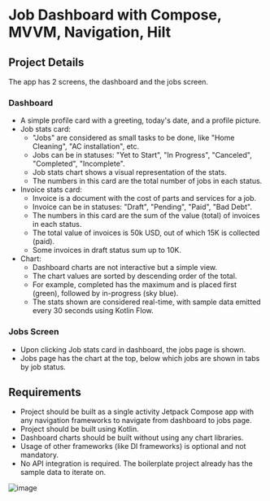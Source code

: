 
# Job Dashboard with Compose, MVVM, Navigation, Hilt

## Project Details

The app has 2 screens, the dashboard and the jobs screen.

### Dashboard

- A simple profile card with a greeting, today's date, and a profile picture.
- Job stats card:
  - "Jobs" are considered as small tasks to be done, like "Home Cleaning", "AC installation", etc.
  - Jobs can be in statuses: "Yet to Start", "In Progress", "Canceled", "Completed", "Incomplete".
  - Job stats chart shows a visual representation of the stats.
  - The numbers in this card are the total number of jobs in each status.
- Invoice stats card:
  - Invoice is a document with the cost of parts and services for a job.
  - Invoice can be in statuses: "Draft", "Pending", "Paid", "Bad Debt".
  - The numbers in this card are the sum of the value (total) of invoices in each status.
  - The total value of invoices is 50k USD, out of which 15K is collected (paid).
  - Some invoices in draft status sum up to 10K.
- Chart:
  - Dashboard charts are not interactive but a simple view.
  - The chart values are sorted by descending order of the total.
  - For example, completed has the maximum and is placed first (green), followed by in-progress (sky blue).
  - The stats shown are considered real-time, with sample data emitted every 30 seconds using Kotlin Flow.

### Jobs Screen

- Upon clicking Job stats card in dashboard, the jobs page is shown.
- Jobs page has the chart at the top, below which jobs are shown in tabs by job status.

## Requirements

- Project should be built as a single activity Jetpack Compose app with any navigation frameworks to navigate from dashboard to jobs page.
- Project should be built using Kotlin.
- Dashboard charts should be built without using any chart libraries.
- Usage of other frameworks (like DI frameworks) is optional and not mandatory.
- No API integration is required. The boilerplate project already has the sample data to iterate on.

![image](https://github.com/munirajan24/DashboardApp-Compose-MVVM-Hilt/assets/22021746/e0cbd923-0235-4efe-9ab8-d19648d42e6f)
